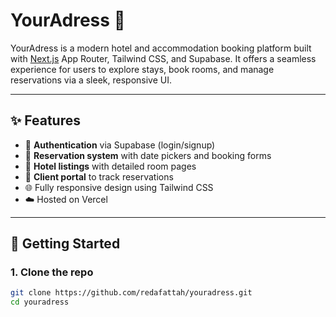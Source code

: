 # YourAdress 🏨

YourAdress is a modern hotel and accommodation booking platform built with [Next.js](https://nextjs.org/) App Router, Tailwind CSS, and Supabase. It offers a seamless experience for users to explore stays, book rooms, and manage reservations via a sleek, responsive UI.

---

## ✨ Features

- 🔐 **Authentication** via Supabase (login/signup)
- 📅 **Reservation system** with date pickers and booking forms
- 🏨 **Hotel listings** with detailed room pages
- 📂 **Client portal** to track reservations
- 🌐 Fully responsive design using Tailwind CSS
- ☁️ Hosted on Vercel

---

## 🚀 Getting Started

### 1. Clone the repo

```bash
git clone https://github.com/redafattah/youradress.git
cd youradress
